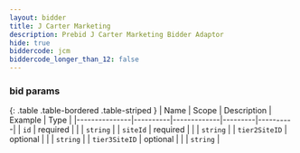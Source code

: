 ```yaml
---
layout: bidder
title: J Carter Marketing
description: Prebid J Carter Marketing Bidder Adaptor
hide: true
biddercode: jcm
biddercode_longer_than_12: false
---
```


### bid params

{: .table .table-bordered .table-striped }
| Name          | Scope    | Description | Example | Type     |
|---------------|----------|-------------|---------|----------|
| `id`          | required |             |         | `string` |
| `siteId`      | required |             |         | `string` |
| `tier2SiteID` | optional |             |         | `string` |
| `tier3SiteID` | optional |             |         | `string` |
